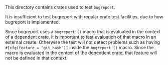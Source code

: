 This directory contains crates used to test `bugreport`.

It is insufficient to test bugreport with regular crate test facilities, due to
how bugreport is implemented.

Since bugreport uses a `bugreport!()` macro that is evaluated in the context of
a dependent crate, it is important to test evaluation of that macro in an
external create. Otherwise the test will not detect problems such as having
`#[cfg(feature = "git_hash")]` inside the `bugreport!()` macro. Since the macro
is evaluated in the context of the dependent crate, that feature will not be
defined in that context.
